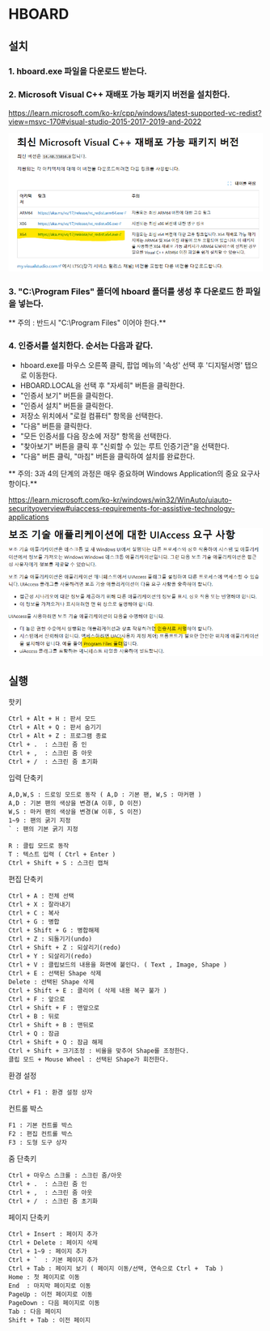 # HBOARD
## 설치
### 1. hboard.exe 파일을 다운로드 받는다.
### 2. Microsoft Visual C++ 재배포 가능 패키지 버전을 설치한다. 

[Microsoft Visual C++ 재배포 가능 패키지 최신 지원되는 다운로드]: https://learn.microsoft.com/ko-kr/cpp/windows/latest-supported-vc-redist?view=msvc-170#visual-studio-2015-2017-2019-and-2022

https://learn.microsoft.com/ko-kr/cpp/windows/latest-supported-vc-redist?view=msvc-170#visual-studio-2015-2017-2019-and-2022

![](vc_redist.x64.png)

### 3. "C:\Program Files" 폴더에 hboard 폴더를 생성 후 다운로드 한 파일을 넣는다.
**  주의 : 반드시 "C:\Program Files" 이어야 한다.**

### 4. 인증서를 설치한다. 순서는 다음과 같다.
   - hboard.exe를 마우스 오른쪽 클릭, 팝업 메뉴의 '속성' 선택 후 '디지털서명' 탭으로 이동한다.
   - HBOARD.LOCAL을 선택 후 "자세히" 버튼을 클릭한다. 
   - "인증서 보기" 버튼을 클릭한다.
   - "인증서 설치" 버튼을 클릭한다.
   - 저장소 위치에서 "로컬 컴퓨터" 항목을 선택한다.
   - "다음" 버튼을 클릭한다.
   - "모든 인증서를 다음 장소에 저장" 항목을 선택한다.
   - "찾아보기" 버튼을 클릭 후 "신뢰할 수 있는 루트 인증기관"을 선택한다.
   - "다음" 버튼 클릭, "마침" 버튼을 클릭하여 설치를 완료한다.
  

** 주의: 3과 4의 단계의 과정은 매우 중요하며 Windows Application의 중요 요구사항이다.**

[보조 기술 애플리케이션에 대한 UIAccess 요구 사항]:  https://learn.microsoft.com/ko-kr/windows/win32/WinAuto/uiauto-securityoverview#uiaccess-requirements-for-assistive-technology-applications

https://learn.microsoft.com/ko-kr/windows/win32/WinAuto/uiauto-securityoverview#uiaccess-requirements-for-assistive-technology-applications

![](uiaccess.png)

## 실행

핫키
```
Ctrl + Alt + H : 판서 모드 
Ctrl + Alt + Q : 판서 숨기기 
Ctrl + Alt + Z : 프로그램 종료
Ctrl + .  : 스크린 줌 인
Ctrl + ,  : 스크린 줌 아웃
Ctrl + /  : 스크린 줌 초기화
```
입력 단축키

```
A,D,W,S : 드로잉 모드로 동작 ( A,D : 기본 팬, W,S : 마커팬 )
A,D : 기본 팬의 색상을 변경(A 이후, D 이전)
W,S : 마커 팬의 색상을 변경(W 이후, S 이전)
1~9 : 팬의 굵기 지정
` : 팬의 기본 굵기 지정		

R : 클립 모드로 동작 
T : 텍스트 입력 ( Ctrl + Enter )
Ctrl + Shift + S : 스크린 캡쳐
```

편집 단축키
```
Ctrl + A : 전체 선택
Ctrl + X : 잘라내기 
Ctrl + C : 복사
Ctrl + G : 병합
Ctrl + Shift + G : 병합해제
Ctrl + Z : 되돌기기(undo)
Ctrl + Shift + Z : 되살리기(redo)
Ctrl + Y : 되살리기(redo)
Ctrl + V : 클립보드의 내용을 화면에 붙인다. ( Text , Image, Shape )
Ctrl + E : 선택된 Shape 삭제
Delete : 선택된 Shape 삭제
Ctrl + Shift + E : 클리어 ( 삭제 내용 복구 불가 )
Ctrl + F : 앞으로
Ctrl + Shift + F : 맨앞으로
Ctrl + B : 뒤로
Ctrl + Shift + B : 맨뒤로
Ctrl + Q : 잠금
Ctrl + Shift + Q : 잠금 해제
Ctrl + Shift + 크기조정 : 비율을 맞추어 Shape를 조정한다. 
클립 모드 + Mouse Wheel : 선택된 Shape가 회전한다.
```

환경 설정
```
Ctrl + F1 : 환경 설정 상자
```

컨트롤 박스
```
F1 : 기본 컨트롤 박스
F2 : 편집 컨트롤 박스
F3 : 도형 도구 상자
```

줌 단축키
```
Ctrl + 마우스 스크롤 : 스크린 줌/아웃
Ctrl + .  : 스크린 줌 인
Ctrl + ,  : 스크린 줌 아웃
Ctrl + /  : 스크린 줌 초기화
```

페이지 단축키
```
Ctrl + Insert : 페이지 추가
Ctrl + Delete : 페이지 삭제
Ctrl + 1~9 : 페이지 추가
Ctrl + `  : 기본 페이지 추가
Ctrl + Tab : 페이지 보기 ( 페이지 이동/선택, 연속으로 Ctrl +  Tab )
Home : 첫 페이지로 이동
End  : 마지막 페이지로 이동
PageUp : 이전 페이지로 이동
PageDown : 다음 페이지로 이동
Tab : 다음 페이지 
Shift + Tab : 이전 페이지
```
